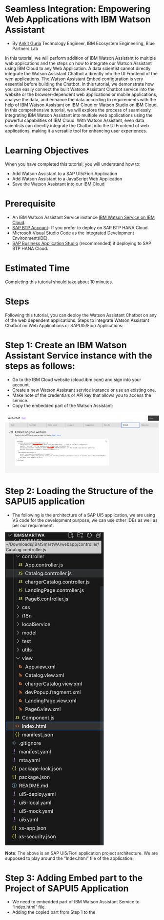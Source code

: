 # Seamless Integration: Empowering Web Applications with IBM Watson Assistant 
- By [Ankit Guria](https://w3.ibm.com/#/people/003Z1Y744) Technology Engineer, IBM Ecosystem Engineering, Blue Partners Lab

In this tutorial, we will perform addition of IBM Watson Assistant to multiple web applications and the steps on how to integrate our Watson Assistant using IBM Cloud to any Web Application. 
A data scientist cannot directly integrate the Watson Assistant Chatbot a directly into the UI Frontend of the wen applications. The Watson Assistant Embed configuration is very essential before building the Chatbot. In this tutorial, we demonstrate how you can easily connect the built Watson Assistant Chatbot service into the website or the browser-dependent web applications or mobile applications, analyse the data, and enhance the data according to requirements with the help of IBM Watson Assistant on IBM Cloud or Watson Studio on IBM Cloud. 
In this comprehensive tutorial, we will explore the process of seamlessly integrating IBM Watson Assistant into multiple web applications using the powerful capabilities of IBM Cloud. With Watson Assistant, even data scientists can directly integrate the Chatbot into the UI Frontend of web applications, making it a versatile tool for enhancing user experiences. 

# Learning Objectives

When you have completed this tutorial, you will understand how to: 
- Add Watson Assistant to a SAP UI5/Fiori Application 
- Add Watson Assistant to a JavaScript Web Application 
- Save the Watson Assistant into our IBM Cloud 

# Prerequisite

- An IBM Watson Assistant Service instance [IBM Watson Service on IBM Cloud](https://cloud.ibm.com/services/conversation/crn%3Av1%3Abluemix%3Apublic%3Aconversation%3Aau-syd%3Aa%2F4f0e977785d64ddaa9c00744d09d4ae5%3A853f2c9c-2bd1-48db-a259-647f83d69cfd%3A%3A?paneId=manage). 
- [SAP BTP Account](https://accounts.sap.com/saml2/idp/sso?sp=cockpit-cf-eu10&RelayState=response_type%3Dcode%26scope%3Dopenid%26redirect_uri%3Dhttps%253A%252F%252Femea.cockpit.btp.cloud.sap%252Flogin%252Fcallback%26client_id%3D28f1d77a-ce0d-401a-b926-e393cd8ed4fa%26state%3D11346716447162)- If you prefer to deploy on SAP BTP HANA Cloud. 
- [Microsoft Visual Studio Code](https://code.visualstudio.com/download) as the Integrated Development Environment(IDE). 
- [SAP Business Application Studio](https://accounts.sap.com/saml2/idp/sso?sp=cockpit-cf-eu10&RelayState=response_type%3Dcode%26scope%3Dopenid%26redirect_uri%3Dhttps%253A%252F%252Femea.cockpit.btp.cloud.sap%252Flogin%252Fcallback%26client_id%3D28f1d77a-ce0d-401a-b926-e393cd8ed4fa%26state%3D11346716447162) (recommended) if deploying to SAP BTP HANA Cloud. 

# Estimated Time

Completing this tutorial should take about 10 minutes. 

# Steps 

Following this tutorial, you can deploy the Watson Assistant Chatbot on any of the web dependent applications. 
Steps to integrate Watson Assistant Chatbot on Web Applications or SAPUI5/Fiori Applications: 
# Step 1: Create an IBM Watson Assistant Service instance with the steps as follows: 
- Go to the IBM Cloud website (cloud.ibm.com) and sign into your account. 
- Create a new Watson Assistant service instance or use an existing one. 
- Make note of the credentials or API key that allows you to access the service. 
- Copy the embedded part of the Watson Assistant:  

![embedWA](images/embedWA.png)

# Step 2: Loading the Structure of the SAPUI5 application 

- The following is the architecture of a SAP UI5 application, we are using VS code for the development purpose, we can use other IDEs as well as per our requirement. 

![fig2](images/fig2.png)

**Note**: The above is an SAP UI5/Fiori application project architecture. We are supposed to play around the “Index.html” file of the application. 

# Step 3: Adding Embed part to the Project of SAPUI5 Application 

- We need to embedded part of IBM Watson Assistant Service to “Index.html” file. 
- Adding the copied part from Step 1 to the <script> tag of Index.html (Line 30 to Line 49). 

![fig3](images/fig3.jpg)

# Step 4: Testing the Chatbot and checking the UI 
- Now we need to run our application and the Watson Assistant is now available at the bottom right corner of the screen to answer your queries. 


![fig4-1](images/fig4-1.jpg)


![fig4-2](images/fig4-2.jpg)

**NOTE**: And the above 4 steps can get Watson Assistant Chatbot ready in any SAP UI5/Fiori application. 


![fig5](images/fig5.jpg)
# Summary 
- A crucial aspect emphasized in this tutorial is the configuration of the Watson Assistant Embed. Properly setting up and configuring the Embed feature ensures optimal functionality and alignment with web application requirements. By following the provided instructions, users will discover a straightforward approach to seamlessly connect the Watson Assistant Chatbot service to various platforms, including websites, web applications, and mobile applications. 
Leveraging the capabilities of IBM Cloud, specifically IBM Watson Assistant on IBM Cloud or Watson Studio on IBM Cloud, the integration process becomes more efficient. These robust cloud-based tools empower users to analyze and enhance data according to their specific needs and preferences. By utilizing Watson Assistant on IBM Cloud, users can tap into the power of natural language understanding and machine learning, enabling intelligent and context-aware conversations with the Chatbot. Customization and training options further allow for accurate and tailored responses. 

- This tutorial serves as a comprehensive guide for data scientists and developers, providing the necessary steps to integrate IBM Watson Assistant seamlessly. By leveraging the capabilities of IBM Cloud, users can enhance their web applications with intelligent conversational agents, delivering exceptional user experiences and valuable insights derived from user interactions. 



# Summary

This completes the tutorial on how to use the convertor script provided in this repo to migrate some of the components directly to Watson Assistant.

# Next Steps

As next steps this project can now be used as a base to build and add more features on top of it to create chatbots of different use case.

Watson Assistant Documentation:

https://cloud.ibm.com/docs/assistant?topic=assistant-getting-started


